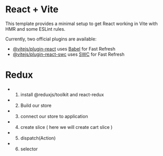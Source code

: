 # React + Vite

This template provides a minimal setup to get React working in Vite with HMR and some ESLint rules.

Currently, two official plugins are available:

- [@vitejs/plugin-react](https://github.com/vitejs/vite-plugin-react/blob/main/packages/plugin-react/README.md) uses [Babel](https://babeljs.io/) for Fast Refresh
- [@vitejs/plugin-react-swc](https://github.com/vitejs/vite-plugin-react-swc) uses [SWC](https://swc.rs/) for Fast Refresh


# Redux 
- 1) install @reduxjs/toolkit and react-redux
- 2) Build our store
- 3) connect our store to application
- 4) create slice ( here we will create cart slice ) 
- 5) dispatch(Action) 
- 6) selector